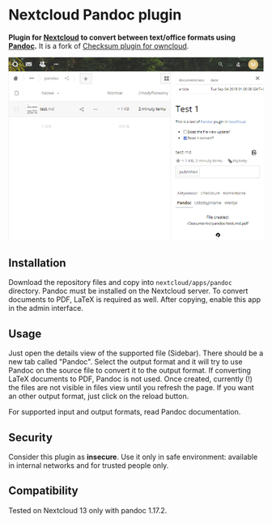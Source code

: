 Nextcloud Pandoc plugin
=======================

**Plugin for [Nextcloud](https://nextcloud.com) to convert between text/office formats using [Pandoc](http://pandoc.org).**
It is a fork of [Checksum plugin for owncloud](https://github.com/westberliner/owncloud-checksum).

![screenshot](screenshots/pandoc.png)

Installation
------------

Download the repository files and copy into `nextcloud/apps/pandoc` directory.
Pandoc must be installed on the Nextcloud server.
To convert documents to PDF, LaTeX is required as well. 
After copying, enable this app in the admin interface.

Usage
-----

Just open the details view of the supported file (Sidebar). There should be a new tab called "Pandoc". Select the output format and it will try to use Pandoc on the source file to convert it to the output format.
If converting LaTeX documents to PDF, Pandoc is not used.
Once created, currently (!) the files are not visible in files view until you refresh the page.
If you want an other output format, just click on the reload button.

For supported input and output formats, read Pandoc documentation.

Security
--------

Consider this plugin as **insecure**.
Use it only in safe environment: available in internal networks and for trusted people only.

Compatibility
-------------

Tested on Nextcloud 13 only with pandoc 1.17.2.
